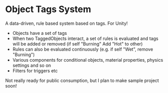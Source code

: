 # Object Tags System
A data-driven, rule based system based on tags. For Unity!

* Objects have a set of tags
* When two TaggedObjects interact, a set of rules is evaluated and tags will be added or removed (if self "Burning" Add "Hot" to other)
* Rules can also be evaluated continuously (e.g. if self "Wet", remove "Burning")
* Various components for conditional objects, material properties, physics settings and so on
* Filters for triggers etc

Not really ready for public consumption, but I plan to make sample project soon!
